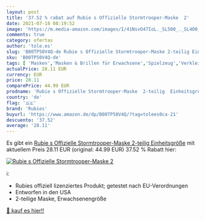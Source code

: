 ```yaml
---
layout: post
title: '37.52 % rabat auf Rubie s Offizielle Stormtrooper-Maske  2'
date: 2021-07-18 08:19:52
image: 'https://m.media-amazon.com/images/I/41NsvO47IoL._SL500_._SL400_.jpg'
comments: true
category: ofertas
author: 'tole.es'
slug: 'B00TP50V4Q-de Rubie s Offizielle Stormtrooper-Maske 2-teilig Einheitsgröße'
sku: 'B00TP50V4Q-de'
tags: [ 'Masken','Masken & Brillen für Erwachsene','Spielzeug','Verkleidungen','Verkleidungsaccessoires','rubies', ]
actualPrice: 28.11 EUR
currency: EUR
price: 28.11
comparePrice: 44.99 EUR
prodname: 'Rubie s Offizielle Stormtrooper-Maske  2-teilig  Einheitsgröße'
country: 'de'
flag: '🇩🇪'
brand: 'Rubies'
buyurl: 'https://www.amazon.de/dp/B00TP50V4Q/?tag=tolees0ca-21'
descuento: '37.52'
average: '28.11'
---
```


Es gibt ein [Rubie s Offizielle Stormtrooper-Maske  2-teilig  Einheitsgröße](https://www.amazon.de/dp/B00TP50V4Q/?tag=tolees0ca-21) mit aktuellem Preis 28.11 EUR (original: 44.99 EUR) 37.52 % Rabatt hier:

[![Rubie s Offizielle Stormtrooper-Maske  2](https://m.media-amazon.com/images/I/41NsvO47IoL._SL500_._SL400_.jpg)](https://www.amazon.de/dp/B00TP50V4Q/?tag=tolees0ca-21)

ℹ️:

- Rubies offiziell lizenziertes Produkt; getestet nach EU-Verordnungen
- Entworfen in den USA
- 2-teilige Maske, Erwachsenengröße

[🛒 kauf es hier!!](https://www.amazon.de/dp/B00TP50V4Q/?tag=tolees0ca-21)
